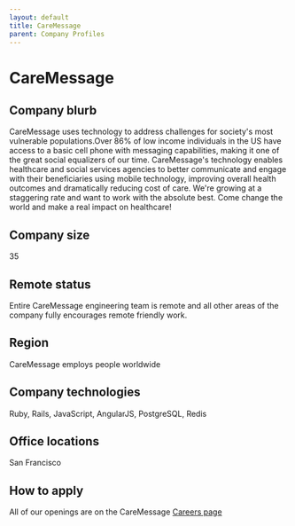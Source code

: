 ```yaml
---
layout: default
title: CareMessage
parent: Company Profiles
---
```


# CareMessage

## Company blurb

CareMessage uses technology to address challenges for society's most vulnerable populations.Over 86% of low income individuals in the US have access to a basic cell phone with messaging capabilities, making it one of the great social equalizers of our time. CareMessage's technology enables healthcare and social services agencies to better communicate and engage with their beneficiaries using mobile technology, improving overall health outcomes and dramatically reducing cost of care. We're growing at a staggering rate and want to work with the absolute best. Come change the world and make a real impact on healthcare!

## Company size

35

## Remote status

Entire CareMessage engineering team is remote and all other areas of the company fully encourages remote friendly work.

## Region

CareMessage employs people worldwide

## Company technologies

Ruby, Rails, JavaScript, AngularJS, PostgreSQL, Redis

## Office locations

San Francisco

## How to apply

All of our openings are on the CareMessage [Careers page](http://caremessage.org/careers/)
